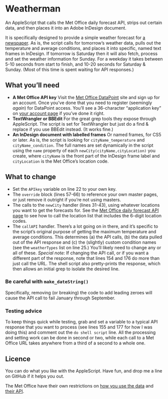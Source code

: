 # Weatherman

An AppleScript that calls the Met Office daily forecast API, strips out certain data, and then places it into an Adobe InDesign document.

It is specifically designed to provide a simple weather forecast for [a newspaper][mstar]. As is, the script calls for tomorrow’s weather data, pulls out the temperature and average conditions, and places it into specific, named text frames in InDesign. If tomorrow is Saturday then it will also fetch, process and set the weather information for Sunday. For a weekday it takes between 5-10 seconds from start to finish, and 10-20 seconds for Saturday & Sunday. (Most of this time is spent waiting for API responses.)

[mstar]: http://www.morningstaronline.co.uk

## What you’ll need

*   **A Met Office API key**
    Visit the [Met Office DataPoint][met] site and sign up for an account. Once you’ve done that you need to register (seemingly *again*) for DataPoint access. You’ll see a 36-character “application key” on [your account page][metacc] if you’ve done it right.
*   **TextWrangler or BBEdit**
    For the great grep tools they expose through AppleScript. The script is set for TextWrangler but just do a find & replace if you use BBEdit instead. (It works fine.)
*   **An InDesign document with labelled frames**
    Or named frames, for CS5 or later. As is, the script is looking for `cityName_temperature` and `cityName_condition`. The full names are set dynamically in the script using the `name` property of each `newCity(cityName,cityLocation)` you create, where `cityName` is the front part of the InDesign frame label and `cityLocation` is the Met Office’s location code.

[met]: http://www.metoffice.gov.uk/datapoint
[metacc]: https://logon.metoffice.gov.uk/Login

## What to change

*   Set the `APIkey` variable on line 22 to your own key.
*   The `override` block (lines 57-66) to reference your own
    master pages, or just remove it outright if you’re not using masters.
*   The calls to the `newCity` handler (lines 31-43), using
    whatever locations you want to get the forecasts for. See the [Met Office daily forecast API page][daily] to see how to call the location list that includes the 6-digit location codes.
*   The `callAPI` handler. There’s a lot going on in there,
    and it’s specific to the script’s original purpose of getting the maximum temperature and average conditions. This determines (a) the API calls, (b) the data pulled out of the API response and (c) the (slightly) custom condition names (see the `weatherTypes` list on line 25.) You’ll likely need to change any or all of these.
    *Special note:* If changing the API call, or if you want a different part of the response, note that lines 154 and 176 do more than just call the URL. The shell script also pretty-prints the response, which then allows an initial grep to isolate the desired line.

[daily]: http://www.metoffice.gov.uk/datapoint/product/uk-daily-site-specific-forecast

### Be careful with `make_dateString()`

Specifically, removing (or breaking) the code to add leading zeroes will cause the API call to fail January through September.

### Testing advice

To keep things quick while testing, grab and set a variable to a typical API response that you want to process (see lines 155 and 177 for how I was doing this) and comment out the `do shell script` line. All the processing and setting work can be done in second or two, while each call to a Met Office URL takes anywhere from a third of a second to a whole one.


## Licence
You can do what you like with the AppleScript. Have fun, and drop me a line on GitHub if it helps you out.

The Met Office have their own restrictions on [how you use the data][metdata] and [their API][metterms].

[metdata]: http://www.metoffice.gov.uk/datapoint/support/terms-conditions
[metterms]: http://www.metoffice.gov.uk/about-us/legal/fair-usage
